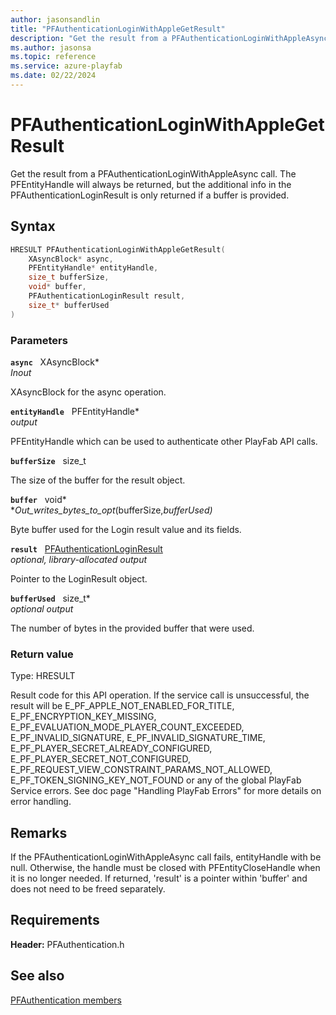 ```yaml
---
author: jasonsandlin
title: "PFAuthenticationLoginWithAppleGetResult"
description: "Get the result from a PFAuthenticationLoginWithAppleAsync call. The PFEntityHandle will always be returned, but the additional info in the PFAuthenticationLoginResult is only returned if a buffer is provided."
ms.author: jasonsa
ms.topic: reference
ms.service: azure-playfab
ms.date: 02/22/2024
---
```


# PFAuthenticationLoginWithAppleGetResult  

Get the result from a PFAuthenticationLoginWithAppleAsync call. The PFEntityHandle will always be returned, but the additional info in the PFAuthenticationLoginResult is only returned if a buffer is provided.  

## Syntax  
  
```cpp
HRESULT PFAuthenticationLoginWithAppleGetResult(  
    XAsyncBlock* async,  
    PFEntityHandle* entityHandle,  
    size_t bufferSize,  
    void* buffer,  
    PFAuthenticationLoginResult result,  
    size_t* bufferUsed  
)  
```  
  
### Parameters  
  
**`async`** &nbsp; XAsyncBlock*  
*_Inout_*  
  
XAsyncBlock for the async operation.  
  
**`entityHandle`** &nbsp; PFEntityHandle*  
*output*  
  
PFEntityHandle which can be used to authenticate other PlayFab API calls.  
  
**`bufferSize`** &nbsp; size_t  
  
The size of the buffer for the result object.  
  
**`buffer`** &nbsp; void*  
*_Out_writes_bytes_to_opt_(bufferSize,*bufferUsed)*  
  
Byte buffer used for the Login result value and its fields.  
  
**`result`** &nbsp; [PFAuthenticationLoginResult](../../pfauthenticationtypes/structs/pfauthenticationloginresult.md)  
*optional, library-allocated output*  
  
Pointer to the LoginResult object.  
  
**`bufferUsed`** &nbsp; size_t*  
*optional output*  
  
The number of bytes in the provided buffer that were used.  
  
  
### Return value
Type: HRESULT
  
Result code for this API operation. If the service call is unsuccessful, the result will be E_PF_APPLE_NOT_ENABLED_FOR_TITLE, E_PF_ENCRYPTION_KEY_MISSING, E_PF_EVALUATION_MODE_PLAYER_COUNT_EXCEEDED, E_PF_INVALID_SIGNATURE, E_PF_INVALID_SIGNATURE_TIME, E_PF_PLAYER_SECRET_ALREADY_CONFIGURED, E_PF_PLAYER_SECRET_NOT_CONFIGURED, E_PF_REQUEST_VIEW_CONSTRAINT_PARAMS_NOT_ALLOWED, E_PF_TOKEN_SIGNING_KEY_NOT_FOUND or any of the global PlayFab Service errors. See doc page "Handling PlayFab Errors" for more details on error handling.
  
## Remarks  
  
If the PFAuthenticationLoginWithAppleAsync call fails, entityHandle with be null. Otherwise, the handle must be closed with PFEntityCloseHandle when it is no longer needed. If returned, 'result' is a pointer within 'buffer' and does not need to be freed separately.
  
## Requirements  
  
**Header:** PFAuthentication.h
  
## See also  
[PFAuthentication members](../pfauthentication_members.md)  

  
  
